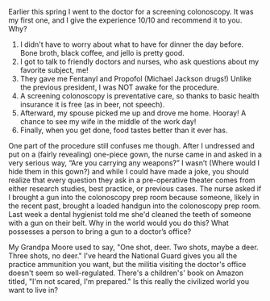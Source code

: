 Earlier this spring I went to the doctor for a screening colonoscopy.  It was my first one, and I give the experience 10/10 and recommend it to you. Why?

1. I didn't have to worry about what to have for dinner the day before. Bone broth, black coffee, and jello is pretty good.
2. I got to talk to friendly doctors and nurses, who ask questions about my favorite subject, me!
3. They gave me Fentanyl and Propofol (Michael Jackson drugs!) Unlike the previous president, I was NOT awake for the procedure.
4. A screening colonoscopy is preventative care, so thanks to basic health insurance it is free (as in beer, not speech).
5. Afterward, my spouse picked me up and drove me home. Hooray! A chance to see my wife in the middle of the work day!
6. Finally, when you get done, food tastes better than it ever has.

One part of the procedure still confuses me though.  After I undressed and put on a (fairly revealing) one-piece gown, the nurse came in and asked in a very serious way, “Are you carrying any weapons?”  I wasn’t (Where would I hide them in this gown?) and while I could have made a joke, you should realize that every question they ask in a pre-operative theater comes from either research studies, best practice, or previous cases.  The nurse asked if I brought a gun into the colonoscopy prep room because someone, likely in the recent past, brought a loaded handgun into the colonoscopy prep room. Last week a dental hygienist told me she'd cleaned the teeth of someone with a gun on their belt. Why in the world would you do this?  What possesses a person to bring a gun to a doctor’s office? 

My Grandpa Moore used to say, "One shot, deer. Two shots, maybe a deer. Three shots, no deer."  I've heard the National Guard gives you all the practice ammunition you want, but the militia visiting the doctor's office doesn't seem so well-regulated.  There's a children's' book on Amazon titled, "I'm not scared, I'm prepared."  Is this really the civilized world you want to live in?  
